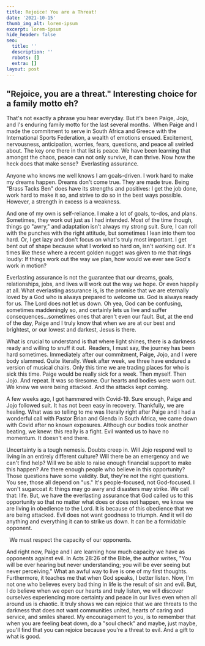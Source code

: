 ```yaml
---
title: Rejoice! You are a Threat!
date: '2021-10-15'
thumb_img_alt: lorem-ipsum
excerpt: lorem-ipsum
hide_header: false
seo:
  title: ''
  description: ''
  robots: []
  extra: []
layout: post
---
```

## "Rejoice, you are a threat." Interesting choice for a family motto eh?

That's not exactly a phrase you hear everyday. But it's been Paige, Jojo, and I's enduring family motto for the last several months. 
When Paige and I made the commitment to serve in South Africa and Greece with the International Sports Federation, a wealth of emotions ensued. Excitement, nervousness, anticipation, worries, fears, questions, and peace all swirled about. The key one there in that list is peace. We have been learning that amongst the chaos, peace can not only survive, it can thrive. Now how the heck does that make sense? 
Everlasting assurance. 

Anyone who knows me well knows I am goals-driven. I work hard to make my dreams happen. Dreams don't come true. They are made true. Being "Brass Tacks Ben" does have its strengths and positives: I get the job done, work hard to make it so, and strive to do so in the best ways possible. However, a strength in excess is a weakness. 

And one of my own is self-reliance. I make a lot of goals, to-dos, and plans. Sometimes, they work out just as I had intended. Most of the time though, things go "awry," and adaptation isn't always my strong suit. Sure, I can roll with the punches with the right attitude, but sometimes I lean into them too hard. Or, I get lazy and don't focus on what's truly most important. I get bent out of shape because what I worked so hard on, isn't working out. It's times like these where a recent golden nugget was given to me that rings loudly: If things work out the way we plan, how would we ever see God's work in motion? 

Everlasting assurance is not the guarantee that our dreams, goals, relationships, jobs, and lives will work out the way we hope. Or even happily at all. What everlasting assurance is, is the promise that we are eternally loved by a God who is always prepared to welcome us. God is always ready for us. The Lord does not let us down. Oh yea, God can be confusing, sometimes maddeningly so, and certainly lets us live and suffer consequences...sometimes ones that aren't even our fault. But, at the end of the day, Paige and I truly know that when we are at our best and brightest, or our lowest and darkest, Jesus is there. 

What is crucial to understand is that where light shines, there is a darkness ready and willing to snuff it out. 
Readers, I must say, the journey has been hard sometimes. Immediately after our commitment, Paige, Jojo, and I were body slammed. Quite literally. Week after week, we three have endured a version of musical chairs. Only this time we are trading places for who is sick this time. Paige would be really sick for a week. Then myself. Then Jojo. And repeat. It was so tiresome. Our hearts and bodies were worn out. We knew we were being attacked. And the attacks kept coming.

A few weeks ago, I got hammered with Covid-19. Sure enough, Paige and Jojo followed suit. It has not been easy in recovery. Thankfully, we are healing. What was so telling to me was literally right after Paige and I had a wonderful call with Pastor Brian and Glenda in South Africa, we came down with Covid after no known exposures. Although our bodies took another beating, we knew: this really is a fight. Evil wanted us to have no momentum. It doesn't end there. 

Uncertainty is a tough nemesis. Doubts creep in. Will Jojo respond well to living in an entirely different culture? Will there be an emergency and we can't find help? Will we be able to raise enough financial support to make this happen? Are there enough people who believe in this opportunity? 
Those questions have some validity. But, they're not the right questions. You see, those all depend on "us." It's people-focused, not God-focused. I won't sugarcoat it: things may go awry and disasters may strike. We call that: life. But, we have the everlasting assurance that God called us to this opportunity so that no matter what does or does not happen, we know we are living in obedience to the Lord. It is because of this obedience that we are being attacked. Evil does not want goodness to triumph. And it will do anything and everything it can to strike us down. It can be a formidable opponent.

 
We must respect the capacity of our opponents. 

And right now, Paige and I are learning how much capacity we have as opponents against evil. In Acts 28:26 of the Bible, the author writes, "You will be ever hearing but never understanding; you will be ever seeing but never perceiving." What an awful way to live is one of my first thoughts. Furthermore, it teaches me that when God speaks, I better listen. Now, I'm not one who believes every bad thing in life is the result of sin and evil. But, I do believe when we open our hearts and truly listen, we will discover ourselves experiencing more certainty and peace in our lives even when all around us is chaotic. It truly shows we can rejoice that we are threats to the darkness that does not want communities united, hearts of caring and service, and smiles shared. My encouragement to you, is to remember that when you are feeling beat down, do a "soul check" and maybe, just maybe, you'll find that you can rejoice because you're a threat to evil. And a gift to what is good. 
